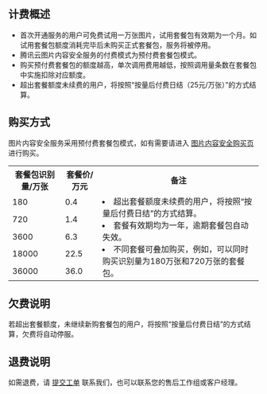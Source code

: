 ## 计费概述
- 首次开通服务的用户可免费试用一万张图片，试用套餐包有效期为一个月。如试用套餐包额度消耗完毕后未购买正式套餐包，服务将被停用。
- 腾讯云图片内容安全服务的付费模式为预付费套餐包模式。
- 购买预付费套餐包的额度越高，单次调用费用越低，按照调用量条数在套餐包中实施扣除对应额度。
- 超出套餐额度未续费的用户，将按照“按量后付费日结（25元/万张）”的方式结算。

## 购买方式
图片内容安全服务采用预付费套餐包模式，如有需要请进入 [图片内容安全购买页](https://buy.cloud.tencent.com/cms?type=img) 进行购买。

<table>
<tr>
<th>套餐包识别量/万张</th>
<th>套餐价/万元</th>
<th>备注</th>
</tr>
<tr>
<td>180</td>
<td>0.4</td>
<td rowspan ="6"><li>超出套餐额度未续费的用户，将按照“按量后付费日结”的方式结算。</li>
<li>套餐有效期均为一年，逾期套餐包自动失效。</li><li>不同套餐可叠加购买，例如，可以同时购买识别量为180万张和720万张的套餐包。</li></td>
</tr>
<tr>
<td>720</td>
<td>1.4</td>
</tr>
<tr>
<td>3600</td>
<td>6.3</td>
</tr>
<tr>
<td>18000</td>
<td>22.5</td>
</tr>
<tr>
<td>36000</td>
<td>36.0</td>
</tr>
</table>

## 欠费说明
若超出套餐额度，未继续新购套餐包的用户，将按照“按量后付费日结”的方式结算，欠费将自动停服。
## 退费说明
如需退费，请 [提交工单](https://console.cloud.tencent.com/workorder/category?level1_id=517&level2_id=727&source=0&data_title=%E5%85%B6%E4%BB%96%E8%85%BE%E8%AE%AF%E4%BA%91%E4%BA%A7%E5%93%81&level3_id=728&radio_title=%E5%8A%9F%E8%83%BD%E5%92%A8%E8%AF%A2&queue=3026&scene_code=17783&step=2) 联系我们，也可以联系您的售后工作组或客户经理。
